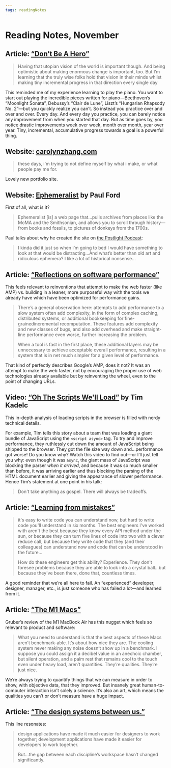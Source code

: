 ```yaml
---
tags: readingNotes
---
```


# Reading Notes, November

## Article: [“Don’t Be A Hero”](http://robinrendle.com/notes/dont-be-a-hero.html)

> Having that utopian vision of the world is important though. And being optimistic about making enormous change is important, too. But I’m learning that the truly wise folks hold that vision in their minds whilst making tiny incremental progress in that direction every single day

This reminded me of my experience learning to play the piano. You want to start out playing the incredible pieces written for piano—Beethoven’s “Moonlight Sonata”, Debussy’s “Clair de Lune”,  Liszt’s “Hungarian Rhapsody No. 2”—but you quickly realize you can’t. So instead you practice over and over and over. Every day. And every day you practice, you can barely notice any improvement from when you started that day. But as time goes by, you notice drastic improvements week over week, month over month, year over year. Tiny, incremental, accumulative progress towards a goal is a powerful thing.

## Website: [carolynzhang.com](https://www.carolynzhang.com/)

> these days, i'm trying to not define myself by what i make, or what people pay me for.

Lovely new portfolio site. 

## Website: [Ephemeralist](https://ephemeralist-ixz4p7lmaq-ue.a.run.app) by Paul Ford

First of all, what is it?

> Ephemeralist [is] a web page that...pulls archives from places like the MoMA and the Smithsonian, and allows you to scroll through history—from books and fossils, to pictures of donkeys from the 1700s.

Paul talks about why he created the site on [the Postlight Podcast](https://postlight.com/podcast/life-in-the-clouds-the-present-and-future-of-cloud-hosting-services):

>  I kinda did it just so when I’m going to bed I would have something to look at that would be distracting...And what’s better than old art and ridiculous ephemera? I like a lot of historical nonsense...

## Article: [“Reflections on software performance”](https://blog.nelhage.com/post/reflections-on-performance/)

This feels relevant to reinventions that attempt to make the web faster (like AMP) vs. building in a leaner, more purposeful way with the tools we already have which have been optimized for performance gains.

> There’s a general observation here: attempts to add performance to a slow system often add complexity, in the form of complex caching, distributed systems, or additional bookkeeping for fine-grainedincremental recomputation. These features add complexity and new classes of bugs, and also add overhead and make straight-line performance even worse, further increasing the problem.
>
> When a tool is fast in the first place, these additional layers may be unnecessary to achieve acceptable overall performance, resulting in a system that is in net much simpler for a given level of performance.

That kind of perfectly describes Google’s AMP, does it not? It was an attempt to make the web faster, not by encouraging the proper use of web technologies already available but by reinventing the wheel, even to the point of changing URLs.

## Video: [“Oh The Scripts We'll Load”](https://www.youtube.com/watch?v=tr6aHw8I32M&t=993s) by Tim Kadelc

This in-depth analysis of loading scripts in the browser is filled with nerdy technical details.

For example, Tim tells this story about a team that was loading a giant bundle of JavaScript using the `<script async>` tag. To try and improve performance, they ruthlessly cut down the amount of JavaScript being shipped to the browser. They got the file size way down and...performance got worse! Do you know why? Watch this video to find out—or I’ll just tell you why: even though it was `async`, the giant mass of JavaScript was blocking the parser _when it arrived_, and because it was so much smaller than before, it was arriving earlier and thus blocking the parsing of the HTML document earlier and giving the appearance of slower performance. Hence Tim’s statement at one point in his talk:

> Don't take anything as gospel. There will always be tradeoffs.

## Article: [“Learning from mistakes”](http://www.jackfranklin.co.uk/blog/learning-from-mistakes/)

> it's easy to write code you can understand now, but hard to write code you'll understand in six months. The best engineers I've worked with aren't the best because they know every API method under the sun, or because they can turn five lines of code into two with a clever reduce call, but because they write code that they (and their colleagues) can understand now and code that can be understood in the future...
> 
> How do these engineers get this ability? Experience. They don't foresee problems because they are able to look into a crystal ball...but because they've been there, done that, countless times.

A good reminder that we’re all here to fail. An “experienced” developer, designer, manager, etc., is just someone who has failed a lot—and learned from it.

## Article: [“The M1 Macs”](https://daringfireball.net/2020/11/the_m1_macs)

Gruber’s review of the M1 MacBook Air has this nugget which feels so relevant to product and software:

> What you need to understand is that the best aspects of these Macs aren’t benchmark-able. It’s about how nice they are. The cooling system never making any noise doesn’t show up in a benchmark. I suppose you could assign it a decibel value in an anechoic chamber, but silent operation, and a palm rest that remains cool to the touch even under heavy load, aren’t quantities. They’re qualities. They’re just nice.

We’re always trying to quantify things that we can measure in order to show, with objective data, that they improved. But insanely great human-to-computer interaction isn’t solely a science. It’s also an art, which means the qualities you can’t or don’t measure have a huge impact.

## Article: [“The design systems between us.”](https://ethanmarcotte.com/wrote/the-design-systems-between-us/)

This line resonates:

> design applications have made it much easier for designers to work together; development applications have made it easier for developers to work together.
>
> But...the gap between each discipline’s workspace hasn’t changed significantly.